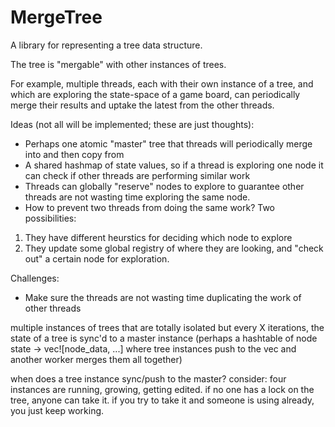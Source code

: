 # MergeTree
A library for representing a tree data structure.

The tree is "mergable" with other instances of trees.

For example, multiple threads, each with their own instance of a tree, and which are exploring the state-space of a game board, can periodically merge their results and uptake the latest from the other threads.

Ideas (not all will be implemented; these are just thoughts):
- Perhaps one atomic "master" tree that threads will periodically merge into and then copy from
- A shared hashmap of state values, so if a thread is exploring one node it can check if other threads are performing similar work
- Threads can globally "reserve" nodes to explore to guarantee other threads are not wasting time exploring the same node.
- How to prevent two threads from doing the same work? Two possibilities:
1. They have different heurstics for deciding which node to explore
1. They update some global registry of where they are looking, and "check out" a certain node for exploration.

Challenges:
- Make sure the threads are not wasting time duplicating the work of other threads


multiple instances of trees that are totally isolated
but every X iterations, the state of a tree is sync'd to a master instance
(perhaps a hashtable of node state -> vec![node_data, ...] where tree instances push to the vec and another worker merges them all together)

when does a tree instance sync/push to the master?
consider: four instances are running, growing, getting edited.
if no one has a lock on the tree, anyone can take it.
if you try to take it and someone is using already, you just keep working.